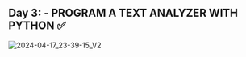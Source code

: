 ## Day 3: - PROGRAM A TEXT ANALYZER WITH PYTHON ✅

![2024-04-17_23-39-15_V2](https://github.com/Marouane-Elgoumiri/Python_Challenges/assets/96888594/2ef91801-92c5-45ce-b021-5433185d8cac)
